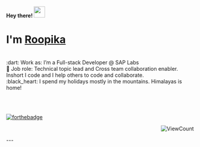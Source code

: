 <!-- 👋 Hi, I’m @roopikasrinivas
👀 I’m interested in coding and hiking
<h4> Hey there! 👋 </h4>  -->

<h4> Hey there! <img src="https://raw.githubusercontent.com/roopikasrinivas/roopikasrinivas/main/gifs/wave.gif" width="30px"> </h4>

# I'm [Roopika](https://www.linkedin.com/in/roopikasrinivas/)
<br>
:dart: Work as: I’m a Full-stack Developer @ SAP Labs
<br>
👀 Job role: Technical topic lead and Cross team collaboration enabler. Inshort I code and I help others to code and collaborate. 
<br>
:black_heart: I spend my holidays mostly in the mountains. Himalayas is home!

<!-- ![Roopika's Github Stats](https://github-readme-stats.vercel.app/api?username=roopikasrinivas)-->

<br> <br>

[![forthebadge](https://forthebadge.com/images/badges/built-with-love.svg)](https://github.com/roopikasrinivas/)

<div align="right">
 
![ViewCount](https://views.whatilearened.today/views/github/roopikasrinivas/roopikasrinivas.svg)
 
</div>
 ---
